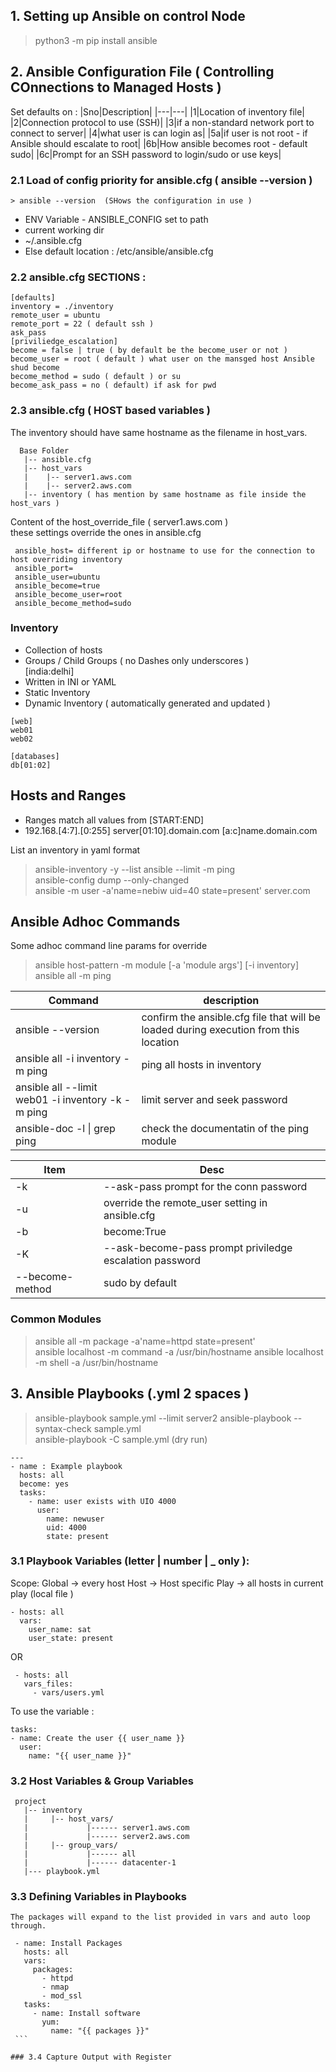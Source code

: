## 1. Setting up Ansible on control Node 
  > python3 -m pip install ansible 

## 2. Ansible Configuration File ( Controlling COnnections to Managed Hosts )
  Set defaults on : 
  |Sno|Description|
  |---|---|
  |1|Location of inventory file|
  |2|Connection protocol to use (SSH)|
  |3|if a non-standard network port to connect to server|
  |4|what user is can login as|
  |5a|if user is not root - if Ansible should escalate to root|
  |6b|How ansible becomes root - default sudo|
  |6c|Prompt for an SSH password to login/sudo or use keys|
  

### 2.1 Load of config priority for ansible.cfg ( ansible --version )  
  
    > ansible --version  (SHows the configuration in use )
     
   - ENV Variable - ANSIBLE_CONFIG set to path  
   - current working dir  
   - ~/.ansible.cfg  
   - Else default location : /etc/ansible/ansible.cfg  

### 2.2 ansible.cfg SECTIONS :   
   ```
   [defaults]
   inventory = ./inventory
   remote_user = ubuntu
   remote_port = 22 ( default ssh )
   ask_pass
   [priviliedge_escalation]
   become = false | true ( by default be the become_user or not )
   become_user = root ( default ) what user on the mansged host Ansible shud become
   become_method = sudo ( default ) or su
   become_ask_pass = no ( default) if ask for pwd
   
   ```
 
 ### 2.3 ansible.cfg ( HOST based variables )  
  The inventory should have same hostname as the filename in host_vars.    
 
 ```
   Base Folder
    |-- ansible.cfg
    |-- host_vars
    |    |-- server1.aws.com
    |    |-- server2.aws.com
    |-- inventory ( has mention by same hostname as file inside the host_vars )
  ``` 
  
   Content of the host_override_file ( server1.aws.com )  
     these settings override the ones in ansible.cfg    
  
   ```
    ansible_host= different ip or hostname to use for the connection to host overriding inventory
    ansible_port=
    ansible_user=ubuntu
    ansible_become=true
    ansible_become_user=root
    ansible_become_method=sudo
   ```
  
   

### Inventory  
  - Collection of hosts  
  - Groups / Child Groups ( no Dashes only underscores )  
    [india:delhi]  
  - Written in INI or YAML  
  - Static Inventory  
  - Dynamic Inventory ( automatically generated and updated )  
  
  ```
  [web]
  web01
  web02
  
  [databases]
  db[01:02]
  
  ```

    
## Hosts and Ranges
  - Ranges match all values from [START:END]  
  - 192.168.[4:7].[0:255] 
    server[01:10].domain.com
    [a:c]name.domain.com
    
 List an inventory in yaml format     
  > ansible-inventory -y --list
  > ansible <group> --limit <host> -m ping  
  > ansible-config dump --only-changed    
  > ansible -m user -a'name=nebiw uid=40 state=present' server.com  


## Ansible Adhoc Commands
 Some adhoc command line params for override  
  > ansible host-pattern -m module [-a 'module args'] [-i inventory]  
  > ansible all -m ping
  
|Command|description|
|---|---|
|ansible --version| confirm the ansible.cfg file that will be loaded during execution from this location|
|ansible all -i inventory -m ping|ping all hosts in  inventory|
|ansible all --limit web01 -i inventory -k -m ping| limit server and seek password|
|ansible-doc -l \| grep ping | check the documentatin of the ping module |
  
 
 |Item|Desc|  
 |---|---|
 |-k| --ask-pass prompt for the conn password|
 |-u| override the remote_user setting in ansible.cfg|
 |-b| become:True |
 |-K| --ask-become-pass prompt priviledge escalation password|
 |--become-method| sudo by default|
 
### Common Modules  
  
 >  ansible all -m package -a'name=httpd state=present'  
 >  ansible localhost -m command -a /usr/bin/hostname
 >  ansible localhost -m shell -a /usr/bin/hostname
  
  
## 3. Ansible Playbooks (.yml 2 spaces )
 
 > ansible-playbook sample.yml --limit server2
 > ansible-playbook --syntax-check sample.yml  
 > ansible-playbook -C sample.yml   (dry run) 
  
 ```
 ---
 - name : Example playbook
   hosts: all 
   become: yes
   tasks:
     - name: user exists with UIO 4000
       user:
         name: newuser
         uid: 4000
         state: present
 ```
 
### 3.1 Playbook Variables (letter | number | _ only ):
  
  Scope:
   Global -> every host
   Host -> Host specific
   Play -> all hosts in current play (local file )
  
  ```
  - hosts: all
    vars: 
      user_name: sat
      user_state: present
  ```
  
  OR  
  
  ```
   - hosts: all
     vars_files:
       - vars/users.yml
  ```
   To use the variable : 
  ```
  tasks:
  - name: Create the user {{ user_name }}
    user:
      name: "{{ user_name }}"
  ```
  
### 3.2 Host Variables & Group Variables
    
  ```
   project
     |-- inventory
     |     |-- host_vars/
     |             |------ server1.aws.com
     |             |------ server2.aws.com
     |     |-- group_vars/
     |             |------ all
     |             |------ datacenter-1
     |--- playbook.yml
  ```
  
### 3.3 Defining Variables in Playbooks  
    The packages will expand to the list provided in vars and auto loop through.  
  
   ```
    - name: Install Packages
      hosts: all
      vars:
        packages:
          - httpd
          - nmap
          - mod_ssl
      tasks:
        - name: Install software
          yum:
            name: "{{ packages }}"  
    ```
   
### 3.4 Capture Output with Register 
  
  

  
  
  
  
  
  
  
